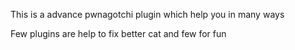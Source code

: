 This is a advance pwnagotchi plugin which help you in many ways

Few plugins are help to fix better cat and few for fun 
